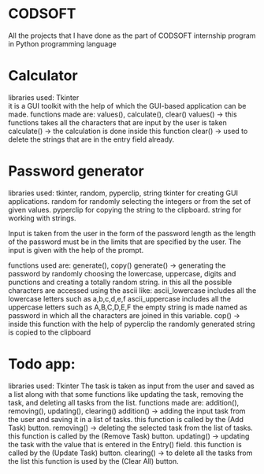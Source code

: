 # CODSOFT
All the projects that I have done as the part of CODSOFT internship program in Python programming language 

# Calculator
libraries used: Tkinter  
it is a GUI toolkit with the help of which the GUI-based application can be made.
functions made are: values(), calculate(), clear()
values() -> this functions takes all the characters that are input by the user is taken 
calculate() -> the calculation is done inside this function 
clear() -> used to delete the strings that are in the entry field already.

# Password generator
libraries used: tkinter, random, pyperclip, string
tkinter for creating GUI applications.
random for randomly selecting the integers or from the set of given values.
pyperclip for copying the string to the clipboard.
string for working with strings.

Input is taken from the user in the form of the password length as the length of the password must be in the limits that are specified by the user.
The input is given with the help of the prompt.

functions used are: generate(), copy()
generate() -> generating the password by randomly choosing the lowercase, uppercase, digits and punctions and creating a totally random string.
in this all the possible characters are accessed using the ascii like:
ascii_lowercase includes all the lowercase letters such as a,b,c,d,e,f
ascii_uppercase includes all the uppercase letters such as A,B,C,D,E,F
the empty string is made named as password in which all the characters are joined in this variable. 
cop() -> inside this function with the help of pyperclip the randomly generated string is copied to the clipboard

# Todo app:
libraries used: Tkinter 
The task is taken as input from the user and saved as a list along with that some functions like updating the task, removing the task, and deleting all tasks from the list.
functions made are: addition(), removing(), updating(), clearing()
addition() -> adding the input task from the user and saving it in a list of tasks. 
this function is called by the (Add Task) button.
removing() -> deleting the selected task from the list of tasks.
this function is called by the (Remove Task) button.
updating() -> updating the task with the value that is entered in the Entry() field.
this function is called by the (Update Task) button.
clearing() -> to delete all the tasks from the list 
this function is used by the (Clear All) button.
